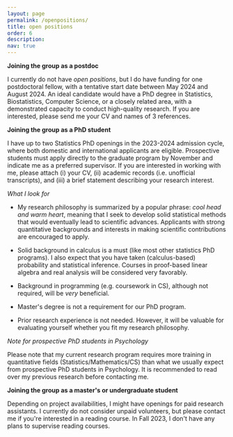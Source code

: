 ```yaml
---
layout: page
permalink: /openpositions/
title: open positions
order: 6
description: 
nav: true
---
```



**Joining the group as a postdoc**

I currently do not have *open positions*, but I do have funding for one postdoctoral fellow, with a tentative start date between May 2024 and August 2024. An ideal candidate would have a PhD degree in Statistics, Biostatistics, Computer Science, or a closely related area, with a demonstrated capacity to conduct high-quality research. If you are interested, please send me your CV and names of 3 references. 

​**Joining the group as a PhD student**

I have up to two Statistics PhD openings in the 2023-2024 admission cycle, where both domestic and international applicants are eligible. Prospective students must apply directly to the graduate program by November and indicate me as a preferred supervisor. If you are interested in working with me, please attach (i) your CV, (ii) academic records (i.e. unofficial transcripts), and (iii) a brief statement describing your research interest. 

*What I look for*

- My research philosophy is summarized by a popular phrase: *cool head and warm heart*, meaning that I seek to develop solid statistical methods that would eventually lead to scientific advances. Applicants with strong quantitative backgrounds and interests in making scientific contributions are encouraged to apply. 

- Solid background in calculus is a must (like most other statistics PhD programs). I also expect that you have taken (calculus-based) probability and statistical inference. Courses in proof-based linear algebra and real analysis will be considered very favorably.

- Background in programming (e.g. coursework in CS), although not required, will be *very* beneficial.

- Master's degree is not a requirement for our PhD program.

- Prior research experience is not needed. However, it will be valuable for evaluating yourself whether you fit my research philosophy.

*Note for prospective PhD students in Psychology*

Please note that my current research program requires more training in quantitative fields (Statistics/Mathematics/CS) than what we usually expect from prospective PhD students in Psychology. It is recommended to read over my previous research before contacting me.

​**Joining the group as a master's or undergraduate student**

Depending on project availabilities, I might have openings for paid research assistants. I currently do not consider unpaid volunteers, but please contact me if you're interested in a reading course. In Fall 2023, I don't have any plans to supervise reading courses.

